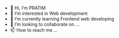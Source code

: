 - 👋 Hi, I’m PRATIM
- 👀 I’m interested in Web development
- 🌱 I’m currently learning Frontend web developing
- 💞️ I’m looking to collaborate on ...
- 📫 How to reach me ...

<!---
Pratim05/Pratim05 is a ✨ special ✨ repository because its `README.md` (this file) appears on your GitHub profile.
You can click the Preview link to take a look at your changes.
--->

